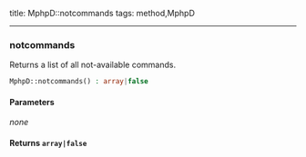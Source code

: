 title: MphpD::notcommands
tags: method,MphpD

---

<div class="method">
<h3 class="method-name">notcommands</h3>
<p>Returns a list of all not-available commands.<br></p>

```php
MphpD::notcommands() : array|false
```

#### Parameters

*none*


#### Returns `array|false`




</div>
